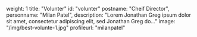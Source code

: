 weight: 1
title: "Volunter"
id: "volunter"
postname: "Cheif Director",
personname: "Milan Patel",
description: "Lorem Jonathan Greg ipsum dolor sit amet, consectetur adipiscing elit, sed Jonathan Greg do..."
image: "/img/best-volunte-1.jpg"
profileurl: "milanpatel"
